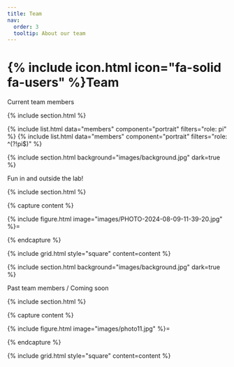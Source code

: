 ```yaml
---
title: Team
nav:
  order: 3
  tooltip: About our team
---
```


# {% include icon.html icon="fa-solid fa-users" %}Team

Current team members

{% include section.html %}

{% include list.html data="members" component="portrait" filters="role: pi" %}
{% include list.html data="members" component="portrait" filters="role: ^(?!pi$)" %}

{% include section.html background="images/background.jpg" dark=true %}

Fun in and outside the lab!

{% include section.html %}

{% capture content %}

{% include figure.html image="images/PHOTO-2024-08-09-11-39-20.jpg" %}=

{% endcapture %}

{% include grid.html style="square" content=content %}


{% include section.html background="images/background.jpg" dark=true %}

Past team members / Coming soon

{% include section.html %}

{% capture content %}

{% include figure.html image="images/photo11.jpg" %}=

{% endcapture %}

{% include grid.html style="square" content=content %}

